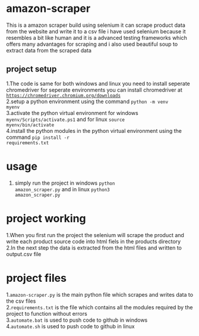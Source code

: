 # amazon-scraper

This is a amazon scraper build using selenium it can scrape product data from the website and write it to a csv file i have used selenium because it resembles a bit like human and it is a advanced testing frameworks which offers many advantages for scraping and i also used beautiful soup to extract data from the scraped data

## project setup

1.The code is same for both windows and linux you need to install seperate chromedriver for seperate environments you can install chromedriver at <code>https://chromedriver.chromium.org/downloads</code>
<br>
2.setup a python environment using the command <code>python -m venv myenv</code>
<br>
3.activate the python virtual environment for windows <code>myenv/Scripts/activate.ps1</code> and for linux <code>source myenv/bin/activate</code>
<br>
4.install the python modules in the python virtual environment using the command <code>pip install -r requirements.txt</code>
<br>

# usage

1. simply run the project in windows <code>python amazon_scraper.py</code> and in linux <code>python3 amazon_scraper.py</code>

# project working

1.When you first run the project the selenium will scrape the product and write each product source code into html fiels in the products directory
<br>
2.In the next step the data is extracted from the html files and written to output.csv file

# project files

1.<code>amazon-scraper.py</code> is the main python file which scrapes and writes data to the csv files
<br>
2.<code>requirements.txt</code> is the file which contains all the modules required by the project to function without errors
<br>
3.<code>automate.bat</code> is used to push code to github in windows
<br>
4.<code>automate.sh</code> is used to push code to github in linux